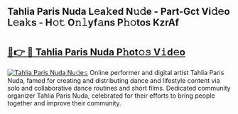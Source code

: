 ## Tahlia Paris Nuda L𝚎a𝚔ed N𝚞𝚍e - Part-Gct Vi𝚍𝚎o L𝚎a𝚔s - H𝚘𝚝 O𝚗𝚕yf𝚊ns P𝚑𝚘tos KzrAf

# <h2><a href="http://kf2p1m.oniu.top/?m=Tahlia+Paris+Nuda">🔗👉 🔴 Tahlia Paris Nuda P𝚑ot𝚘𝚜 V𝚒d𝚎o</a></h2>

[![Tahlia Paris Nuda Nu𝚍e𝚜](https://i.imgur.com/0qMVB7G.gif)](http://kf2p1m.oniu.top/?m=Tahlia+Paris+Nuda)
Online performer and digital artist Tahlia Paris Nuda, famed for creating and distributing dance and lifestyle content via solo and collaborative dance routines and short films. Dedicated community organizer Tahlia Paris Nuda, celebrated for their efforts to bring people together and improve their community.  
